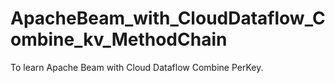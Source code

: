 # ApacheBeam_with_CloudDataflow_Combine_kv_MethodChain
To learn Apache Beam with Cloud Dataflow Combine PerKey.
